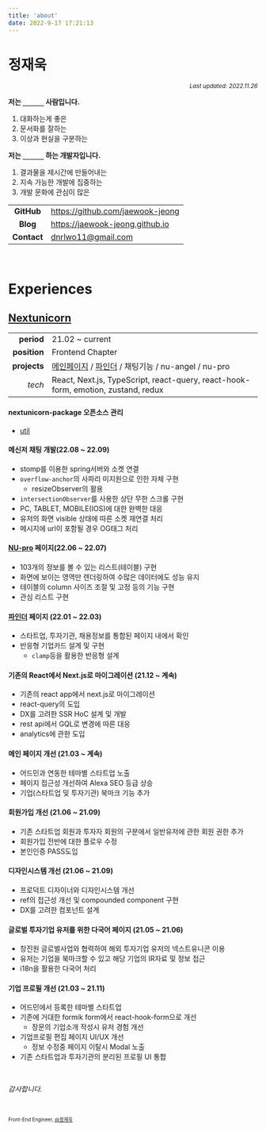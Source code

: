```yaml
---
title: 'about'
date: 2022-9-17 17:21:13
---
```


# 정재욱

<div align="right"><sub><i>Last updated: 2022.11.26</i></sub></div>

**저는 `______`  사람입니다.**

1. 대화하는게 좋은
2. 문서화를 잘하는
3. 이상과 현실을 구분하는

**저는 `______` 하는 개발자입니다.**

1. 결과물을 제시간에 만들어내는
2. 지속 가능한 개발에 집중하는 
3. 개발 문화에 관심이 많은


|             |                                    |
| :---------: |------------------------------------|
| **GitHub**  | <https://github.com/jaewook-jeong> |
|  **Blog**   | <https://jaewook-jeong.github.io> |
| **Contact** | <dnrlwo11@gmail.com>               |

<br />

# Experiences

## [Nextunicorn](https://www.nextunicorn.kr)

|              |                                                                                                   |
| -----------: |---------------------------------------------------------------------------------------------------|
|   **period** | 21.02 ~ current                                                                                   |
| **position** | Frontend Chapter                                                                                  |
| **projects** | [메인페이지](https://nextunicorn.kr) / [파인더](https://nextunicorn.kr/finder) / 채팅기능 / nu-angel / nu-pro |
|    *tech*    | React, Next.js, TypeScript, react-query, react-hook-form, emotion, zustand, redux                 |

#### nextunicorn-package 오픈소스 관리
- [util](https://www.npmjs.com/package/@nextunicorn/utils)


#### 메신저 채팅 개발(22.08 ~ 22.09)

- stomp를 이용한 spring서버와 소켓 연결
- `overflow-anchor`의 사파리 미지원으로 인한 자체 구현
  - resizeObserver의 활용
- `intersectionObserver`를 사용한 상단 무한 스크롤 구현
- PC, TABLET, MOBILE(IOS)에 대한 완벽한 대응
- 유저의 화면 visible 상태에 따른 소켓 재연결 처리
- 메시지에 url이 포함될 경우 OG태그 처리

#### [NU-pro](https://pro.nextunicorn.kr/) 페이지(22.06 ~ 22.07)

- 103개의 정보를 볼 수 있는 리스트(테이블) 구현
- 화면에 보이는 영역만 렌더링하여 수많은 데이터에도 성능 유지
- 테이블의 column 사이즈 조절 및 고정 등의 기능 구현
- 관심 리스트 구현

#### [파인더](https://www.nextunicorn.kr/finder) 페이지 (22.01 ~ 22.03)

- 스타트업, 투자기관, 채용정보를 통합된 페이지 내에서 확인
- 반응형 기업카드 설계 및 구현
  - `clamp`등을 활용한 반응형 설계 

#### 기존의 React에서 Next.js로 마이그레이션 (21.12 ~ 계속)

- 기존의 react app에서 next.js로 마이그레이션
- react-query의 도입
- DX를 고려한 SSR HoC 설계 및 개발
- rest api에서 GQL로 변경에 따른 대응
- analytics에 관한 도입

#### 메인 페이지 개선 (21.03 ~ 계속)

- 어드민과 연동한 테마별 스타트업 노출
- 페이지 접근성 개선하여 Alexa SEO 등급 상승
- 기업(스타트업 및 투자기관) 북마크 기능 추가

#### 회원가입 개선 (21.06 ~ 21.09)

- 기존 스타트업 회원과 투자자 회원의 구분에서 일반유저에 관한 회원 권한 추가
- 회원가입 전반에 대한 플로우 수정
- 본인인증 PASS도입

#### 디자인시스템 개선 (21.06 ~ 21.09)

- 프로덕트 디자이너와 디자인시스템 개선
- ref의 접근성 개선 및 compounded component 구현
- DX를 고려한 컴포넌트 설계

#### 글로벌 투자기업 유저를 위한 다국어 페이지 (21.05 ~ 21.06)

- 창진원 글로벌사업와 협력하여 해외 투자기업 유저의 넥스트유니콘 이용
- 유저는 기업을 북마크할 수 있고 해당 기업의 IR자료 및 정보 접근
- i18n을 활용한 다국어 처리


#### 기업 프로필 개선 (21.03 ~ 21.11)

- 어드민에서 등록한 테마별 스타트업
- 기존에 거대한 formik form에서 react-hook-form으로 개선
  - 장문의 기업소개 작성시 유저 경험 개선
- 기업프로필 편집 페이지 UI/UX 개선
  - 정보 수정중 페이지 이탈시 Modal 노출
- 기존 스타트업과 투자기관의 분리된 프로필 UI 통합

<br />

_감사합니다._

<br/>

<sub><sup>Front-End Engineer, <a href="https://github.com/jaewook-jeong">@정재욱</a></sup></sub>

</div>